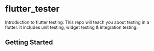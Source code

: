 # flutter_tester


Introduction to flutter testing: This repo will teach you about testing in a flutter. It includes unit testing, widget testing & integration testing.

## Getting Started


